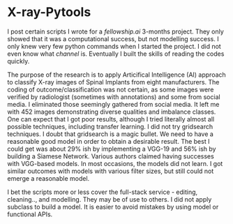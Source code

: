 # X-ray-Pytools

I post certain scripts I wrote for a _fellowship.ai_ 3-months project.  They only showed that it was a computational success, but not  modelling success.  I only knew very few python commands when I started the project.  I did not even know what _channel_ is.  Eventually I built the skills of reading the codes quickly.  

The purpose of the research is to apply Articifical Intelligence (AI) approach to classify X-ray images of Spinal Implants from eight manufacturers.  The coding of outcome/classification was not certain, as some images were verified by radiologist (sometimes with annotations) and some from social media.  I eliminated those seemingly gathered from social media.  It left me with 452 images demonstrating diverse qualities and imbalance classes.  One can expect that I got poor results, although I tried literally almost all possible techniques, including transfer learning.  I did not try gridsearch techniques.  I doubt that gridsearch is a magic bullet.  We need to have a reasonable good model in order to obtain a desirable result.  The best I could get was about 29% ish by implementing a VGG-19 and 56% ish by building a Siamese Network.  Various authors claimed having successes with VGG-based models.  In most occasions, the models did not learn.  I got similar outcomes with models with various filter sizes, but still could not emerge a reasonable model.

I bet the scripts more or less cover the full-stack service - editing, cleaning.., and modelling.  They may be of use to others.  I did not apply subclass to build a model.  It is easier to avoid mistakes by using model or functional APIs.
